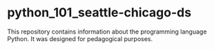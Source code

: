 # python_101_seattle-chicago-ds

This repository contains information about the programming language Python. It was designed for pedagogical purposes.
